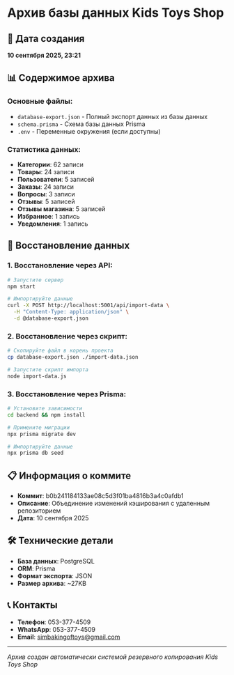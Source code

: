 # Архив базы данных Kids Toys Shop

## 📅 Дата создания
**10 сентября 2025, 23:21**

## 📊 Содержимое архива

### Основные файлы:
- `database-export.json` - Полный экспорт данных из базы данных
- `schema.prisma` - Схема базы данных Prisma
- `.env` - Переменные окружения (если доступны)

### Статистика данных:
- **Категории**: 62 записи
- **Товары**: 24 записи  
- **Пользователи**: 5 записей
- **Заказы**: 24 записи
- **Вопросы**: 3 записи
- **Отзывы**: 5 записей
- **Отзывы магазина**: 5 записей
- **Избранное**: 1 запись
- **Уведомления**: 1 запись

## 🔄 Восстановление данных

### 1. Восстановление через API:
```bash
# Запустите сервер
npm start

# Импортируйте данные
curl -X POST http://localhost:5001/api/import-data \
  -H "Content-Type: application/json" \
  -d @database-export.json
```

### 2. Восстановление через скрипт:
```bash
# Скопируйте файл в корень проекта
cp database-export.json ./import-data.json

# Запустите скрипт импорта
node import-data.js
```

### 3. Восстановление через Prisma:
```bash
# Установите зависимости
cd backend && npm install

# Примените миграции
npx prisma migrate dev

# Импортируйте данные
npx prisma db seed
```

## 📋 Информация о коммите
- **Коммит**: b0b241184133ae08c5d3f01ba4816b3a4c0afdb1
- **Описание**: Объединение изменений кэширования с удаленным репозиторием
- **Дата**: 10 сентября 2025

## 🛠 Технические детали
- **База данных**: PostgreSQL
- **ORM**: Prisma
- **Формат экспорта**: JSON
- **Размер архива**: ~27KB

## 📞 Контакты
- **Телефон**: 053-377-4509
- **WhatsApp**: 053-377-4509
- **Email**: simbakingoftoys@gmail.com

---
*Архив создан автоматически системой резервного копирования Kids Toys Shop*
